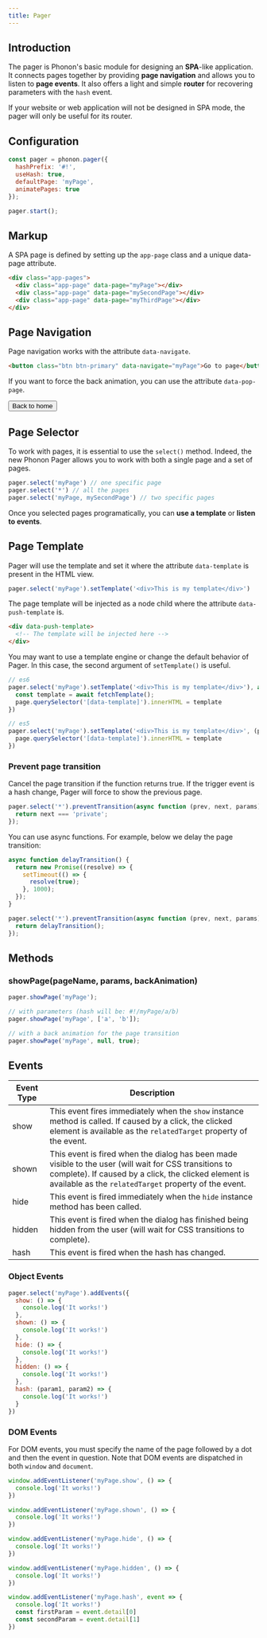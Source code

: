 ```yaml
---
title: Pager
---
```


## Introduction

The pager is Phonon's basic module for designing an **SPA**-like application. It connects pages together by providing **page navigation** and allows you to listen to **page events**.
It also offers a light and simple **router** for recovering parameters with the `hash` event.

If your website or web application will not be designed in SPA mode, the pager will only be useful for its router.

## Configuration

```js
const pager = phonon.pager({
  hashPrefix: '#!',
  useHash: true,
  defaultPage: 'myPage',
  animatePages: true
});

pager.start();
```

## Markup

A SPA page is defined by setting up the `app-page` class and a unique data-page attribute.

```html
<div class="app-pages">
  <div class="app-page" data-page="myPage"></div>
  <div class="app-page" data-page="mySecondPage"></div>
  <div class="app-page" data-page="myThirdPage"></div>
</div>
```

## Page Navigation

Page navigation works with the attribute `data-navigate`.

```html
<button class="btn btn-primary" data-navigate="myPage">Go to page</button>
```

If you want to force the back animation, you can use the attribute `data-pop-page`.

<button class="btn btn-primary" data-navigate="home" data-pop-page="true">Back to home</button>


## Page Selector

To work with pages, it is essential to use the `select()` method. Indeed, the new Phonon Pager allows you to work with both a single page and a set of pages.

```js
pager.select('myPage') // one specific page
pager.select('*') // all the pages
pager.select('myPage, mySecondPage') // two specific pages
```

Once you selected pages programatically, you can **use a template** or **listen to events**.

## Page Template

Pager will use the template and set it where the attribute `data-template` is present
in the HTML view.

```js
pager.select('myPage').setTemplate('<div>This is my template</div>')
```

The page template will be injected as a node child where the attribute `data-push-template` is.

```html
<div data-push-template>
  <!-- The template will be injected here -->
</div>
```

You may want to use a template engine or change the default behavior of Pager. In this case, the second argument of `setTemplate()` is useful.

```js
// es6
pager.select('myPage').setTemplate('<div>This is my template</div>'), async (page, template, elements) => {
  const template = await fetchTemplate();
  page.querySelector('[data-template]').innerHTML = template
})

// es5
pager.select('myPage').setTemplate('<div>This is my template</div>', (page, template, elements) => {
  page.querySelector('[data-template]').innerHTML = template
})
```

### Prevent page transition

Cancel the page transition if the function returns true.
If the trigger event is a hash change, Pager will force to show the previous page.

```js
pager.select('*').preventTransition(async function (prev, next, params) {
  return next === 'private';
});
```

You can use async functions. For example, below we delay the page transition:

```js
async function delayTransition() {
  return new Promise((resolve) => {
    setTimeout(() => {
      resolve(true);
    }, 1000);
  });
}

pager.select('*').preventTransition(async function (prev, next, params) {
  return delayTransition();
});
```

## Methods

### showPage(pageName, params, backAnimation)

```js
pager.showPage('myPage');

// with parameters (hash will be: #!/myPage/a/b)
pager.showPage('myPage', ['a', 'b']);

// with a back animation for the page transition
pager.showPage('myPage', null, true);
```

## Events

|     Event Type     |     Description      |
|--------------------|----------------------|
|  show    |   This event fires immediately when the <code>show</code> instance method is called. If caused by a click, the clicked element is available as the <code>relatedTarget</code> property of the event.   |
|  shown   |  This event is fired when the dialog has been made visible to the user (will wait for CSS transitions to complete). If caused by a click, the clicked element is available as the <code>relatedTarget</code> property of the event.    |
|  hide    |    This event is fired immediately when the <code>hide</code> instance method has been called.   |
|  hidden  |   This event is fired when the dialog has finished being hidden from the user (will wait for CSS transitions to complete).    |
|  hash  |   This event is fired when the hash has changed.    |


### Object Events

```js
pager.select('myPage').addEvents({
  show: () => {
    console.log('It works!')
  },
  shown: () => {
    console.log('It works!')
  },
  hide: () => {
    console.log('It works!')
  },
  hidden: () => {
    console.log('It works!')
  },
  hash: (param1, param2) => {
    console.log('It works!')
  }
})
```

### DOM Events

For DOM events, you must specify the name of the page followed by a dot and then the event in question.
Note that DOM events are dispatched in both `window` and `document`.

```js
window.addEventListener('myPage.show', () => {
  console.log('It works!')
})

window.addEventListener('myPage.shown', () => {
  console.log('It works!')
})

window.addEventListener('myPage.hide', () => {
  console.log('It works!')
})

window.addEventListener('myPage.hidden', () => {
  console.log('It works!')
})

window.addEventListener('myPage.hash', event => {
  console.log('It works!')
  const firstParam = event.detail[0]
  const secondParam = event.detail[1]
})
```

